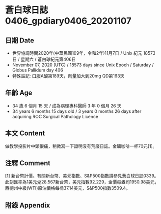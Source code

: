 [_metadata_:encoding]: - "utf-8"
[_metadata_:language]: - "zh-Hant-TW"
[_metadata_:fileformat]: - "markdown"
[_metadata_:MIME_type]: - "text/plain"
[_metadata_:markdown_version]: - "commonmark version 0.29"
[_metadata_:markdown_spec]: - "https://spec.commonmark.org/0.29/"

# 蒼白球日誌0406_gpdiary0406_20201107 #

## 日期 Date ##

* 世界協調時間2020年(中華民國109年，令和2年)11月7日 / Unix 紀元 18573 日 / 星期六 / 蒼白球紀元第406日
* November 07, 2020 (UTC) / 18573 days since Unix Epoch / Saturday / Globus Pallidum day 406
* 特殊註記: 口服A酸第189天，劑量加大到20mg QD第163天

## 年齡 Age ##

* 34 歲 6 個月 15 天 / 成為病理專科醫師 3 年 0 個月 26 天
* 34 years 6 months 15 days old / 3 years 0 months 26 days after acquiring ROC Surgical Pathology Licence

## 本文 Content ##

做教學投影片中頭很痛，稍微寫一下證明沒有荒廢日誌。金礦咖啡一杯70元[1]。

## 注釋 Comment ##

[1] 新台幣計價。有關新台幣、美元指數、S&P500指數請參見蒼白球日誌0339。此刻匯率為1美元兌28.567新台幣，美元指數92.229，金價每盎司1950.98美元，西德州中級(WTI)原油價格每桶37.14美元，S&P500指數3509.4。



## 附錄 Appendix ##

